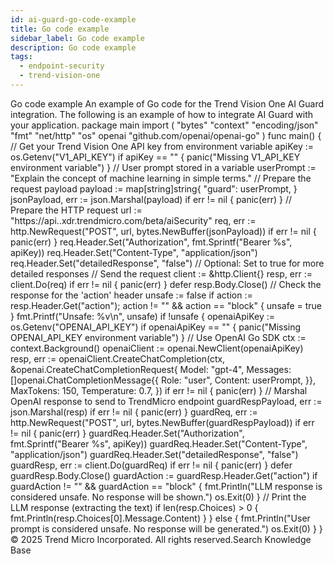 ```yaml
---
id: ai-guard-go-code-example
title: Go code example
sidebar_label: Go code example
description: Go code example
tags:
  - endpoint-security
  - trend-vision-one
---
```


 Go code example An example of Go code for the Trend Vision One AI Guard integration. The following is an example of how to integrate AI Guard with your application. package main import ( "bytes" "context" "encoding/json" "fmt" "net/http" "os" openai "github.com/openai/openai-go" ) func main() { // Get your Trend Vision One API key from environment variable apiKey := os.Getenv("V1_API_KEY") if apiKey == "" { panic("Missing V1_API_KEY environment variable") } // User prompt stored in a variable userPrompt := "Explain the concept of machine learning in simple terms." // Prepare the request payload payload := map[string]string{ "guard": userPrompt, } jsonPayload, err := json.Marshal(payload) if err != nil { panic(err) } // Prepare the HTTP request url := "https://api.<region>.xdr.trendmicro.com/beta/aiSecurity" req, err := http.NewRequest("POST", url, bytes.NewBuffer(jsonPayload)) if err != nil { panic(err) } req.Header.Set("Authorization", fmt.Sprintf("Bearer %s", apiKey)) req.Header.Set("Content-Type", "application/json") req.Header.Set("detailedResponse", "false") // Optional: Set to true for more detailed responses // Send the request client := &http.Client{} resp, err := client.Do(req) if err != nil { panic(err) } defer resp.Body.Close() // Check the response for the 'action' header unsafe := false if action := resp.Header.Get("action"); action != "" && action == "block" { unsafe = true } fmt.Printf("Unsafe: %v\n", unsafe) if !unsafe { openaiApiKey := os.Getenv("OPENAI_API_KEY") if openaiApiKey == "" { panic("Missing OPENAI_API_KEY environment variable") } // Use OpenAI Go SDK ctx := context.Background() openaiClient := openai.NewClient(openaiApiKey) resp, err := openaiClient.CreateChatCompletion(ctx, &openai.CreateChatCompletionRequest{ Model: "gpt-4", Messages: []openai.ChatCompletionMessage{{ Role: "user", Content: userPrompt, }}, MaxTokens: 150, Temperature: 0.7, }) if err != nil { panic(err) } // Marshal OpenAI response to send to TrendMicro endpoint guardRespPayload, err := json.Marshal(resp) if err != nil { panic(err) } guardReq, err := http.NewRequest("POST", url, bytes.NewBuffer(guardRespPayload)) if err != nil { panic(err) } guardReq.Header.Set("Authorization", fmt.Sprintf("Bearer %s", apiKey)) guardReq.Header.Set("Content-Type", "application/json") guardReq.Header.Set("detailedResponse", "false") guardResp, err := client.Do(guardReq) if err != nil { panic(err) } defer guardResp.Body.Close() guardAction := guardResp.Header.Get("action") if guardAction != "" && guardAction == "block" { fmt.Println("LLM response is considered unsafe. No response will be shown.") os.Exit(0) } // Print the LLM response (extracting the text) if len(resp.Choices) > 0 { fmt.Println(resp.Choices[0].Message.Content) } } else { fmt.Println("User prompt is considered unsafe. No response will be generated.") os.Exit(0) } } © 2025 Trend Micro Incorporated. All rights reserved.Search Knowledge Base
